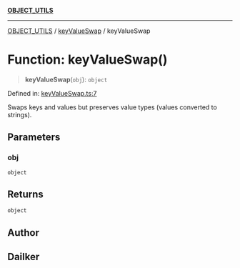 [**OBJECT_UTILS**](../../README.md)

***

[OBJECT_UTILS](../../README.md) / [keyValueSwap](../README.md) / keyValueSwap

# Function: keyValueSwap()

> **keyValueSwap**(`obj`): `object`

Defined in: [keyValueSwap.ts:7](https://github.com/dailker/everyutil/blob/9b590f3b464c4883aa51a0e840c616072d918dc8/src/object/keyValueSwap.ts#L7)

Swaps keys and values but preserves value types (values converted to strings).

## Parameters

### obj

`object`

## Returns

`object`

## Author

## Dailker
